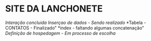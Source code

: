 # SITE DA LANCHONETE
 *Interação concluida*
 *Inserçao de dados - Sendo realizado*
 *Tabela - CONTATOS - Finalizado"
 *index - faltando algumas concatenação"
 *Definição de hospedagem - Em processo de escolha*
